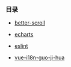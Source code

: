 ### 目录

* [better-scroll](better-scroll.html)

* [echarts](echarts.html)

* [eslint](eslint.html)

* [vue-i18n-guo-ji-hua](vue-i18n-guo-ji-hua.html)





